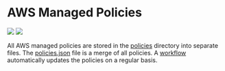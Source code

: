 # AWS Managed Policies

![](https://shields.io/date/1674456183.svg?label=last%20run)
![](https://shields.io/date/1674456183.svg?label=last%20updated)

All AWS managed policies are stored in the [policies](policies) directory into
separate files. The [policies.json](policies/policies.json) file is a merge of
all policies. A [workflow](.github/workflows/list-policies.yaml) automatically
updates the policies on a regular basis.
